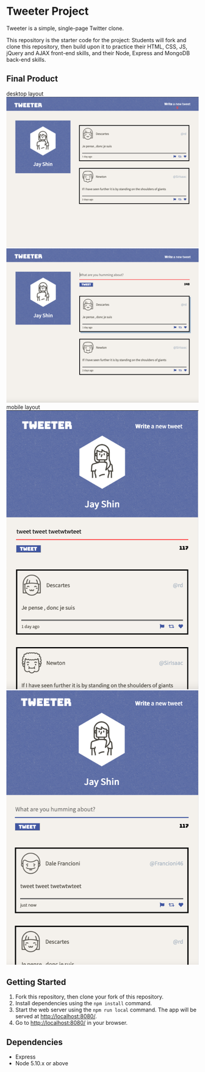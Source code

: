 # Tweeter Project

Tweeter is a simple, single-page Twitter clone.

This repository is the starter code for the project: Students will fork and clone this repository, then build upon it to practice their HTML, CSS, JS, jQuery and AJAX front-end skills, and their Node, Express and MongoDB back-end skills.

## Final Product

desktop layout
!["Screenshot of desktop layout"](https://github.com/08jhs05/tweeter/blob/master/docs/screenshot4.png)
!["Screenshot of desktop layout when compose button is clicked"](https://github.com/08jhs05/tweeter/blob/master/docs/screenshot3.png)
mobile layout
!["Screenshot of mobile layout"](https://github.com/08jhs05/tweeter/blob/master/docs/screenshot2.png)
!["Screenshot of mobile layout after a tweet is posted"](https://github.com/08jhs05/tweeter/blob/master/docs/screenshot1.png)

## Getting Started

1. Fork this repository, then clone your fork of this repository.
2. Install dependencies using the `npm install` command.
3. Start the web server using the `npm run local` command. The app will be served at <http://localhost:8080/>.
4. Go to <http://localhost:8080/> in your browser.

## Dependencies

- Express
- Node 5.10.x or above

